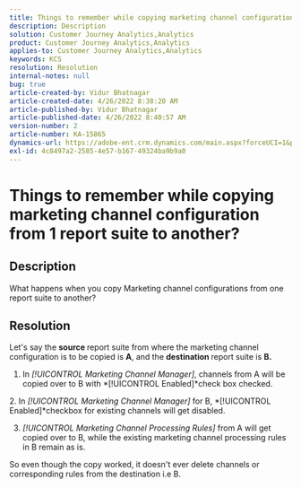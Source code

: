 ```yaml
---
title: Things to remember while copying marketing channel configuration from 1 report suite to another?
description: Description
solution: Customer Journey Analytics,Analytics
product: Customer Journey Analytics,Analytics
applies-to: Customer Journey Analytics,Analytics
keywords: KCS
resolution: Resolution
internal-notes: null
bug: true
article-created-by: Vidur Bhatnagar
article-created-date: 4/26/2022 8:38:20 AM
article-published-by: Vidur Bhatnagar
article-published-date: 4/26/2022 8:40:57 AM
version-number: 2
article-number: KA-15865
dynamics-url: https://adobe-ent.crm.dynamics.com/main.aspx?forceUCI=1&pagetype=entityrecord&etn=knowledgearticle&id=7b416a33-3cc5-ec11-a7b6-0022480a1004
exl-id: 4c8497a2-2585-4e57-b167-49324ba9b9a0
---
```

# Things to remember while copying marketing channel configuration from 1 report suite to another?

## Description


What happens when you copy Marketing channel configurations from one report suite to another?


## Resolution


Let's say the <b>source </b>report suite from where the marketing channel configuration is to be copied is <b>A</b>, and the <b>destination </b>report suite is <b>B.</b>

1. In *[!UICONTROL Marketing Channel Manager]*, channels from A will be copied over to B with *[!UICONTROL Enabled]*check box checked.

2. In *[!UICONTROL Marketing Channel Manager]* for B, *[!UICONTROL Enabled]*checkbox for existing channels will get disabled.

3. *[!UICONTROL Marketing Channel Processing Rules]* from A will get copied over to B, while the existing marketing channel processing rules in B remain as is.

So even though the copy worked, it doesn't ever delete channels or corresponding rules from the destination i.e B.
